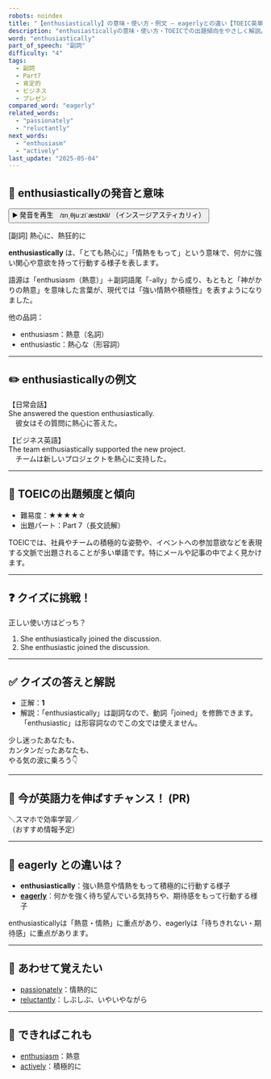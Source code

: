 ```yaml
---
robots: noindex
title: "【enthusiastically】の意味・使い方・例文 ― eagerlyとの違い【TOEIC英単語】"
description: "enthusiasticallyの意味・使い方・TOEICでの出題傾向をやさしく解説。例文・クイズ付きでeagerlyとの違いもわかりやすく学べます。"
word: "enthusiastically"
part_of_speech: "副詞"
difficulty: "4"
tags:
  - 副詞
  - Part7
  - 肯定的
  - ビジネス
  - プレゼン
compared_word: "eagerly"
related_words:
  - "passionately"
  - "reluctantly"
next_words:
  - "enthusiasm"
  - "actively"
last_update: "2025-05-04"
---
```


## 🔰 enthusiasticallyの発音と意味

<button class="play-audio" onclick="playTTS('enthusiastically')">
  <span class="play-audio-main">
    ▶️ 発音を再生　/ɪnˌθjuːziˈæstɪkli/
  </span>
  <span class="play-audio-sub">
    （インスージアスティカリィ）
  </span>
</button>

[副詞] 熱心に、熱狂的に

**enthusiastically** は、「とても熱心に」「情熱をもって」という意味で、何かに強い関心や意欲を持って行動する様子を表します。

語源は「enthusiasm（熱意）」＋副詞語尾「-ally」から成り、もともと「神がかりの熱意」を意味した言葉が、現代では「強い情熱や積極性」を表すようになりました。

他の品詞：  
- enthusiasm：熱意（名詞）
- enthusiastic：熱心な（形容詞）

---

## ✏️ enthusiasticallyの例文

【日常会話】  
She answered the question enthusiastically.  
　彼女はその質問に熱心に答えた。

【ビジネス英語】  
The team enthusiastically supported the new project.  
　チームは新しいプロジェクトを熱心に支持した。

---

## 🎯 TOEICの出題頻度と傾向

- 難易度：★★★★☆
- 出題パート：Part 7（長文読解）

TOEICでは、社員やチームの積極的な姿勢や、イベントへの参加意欲などを表現する文脈で出題されることが多い単語です。特にメールや記事の中でよく見かけます。

---

## ❓ クイズに挑戦！

正しい使い方はどっち？

1. She enthusiastically joined the discussion.  
2. She enthusiastic joined the discussion.

---

## ✅ クイズの答えと解説

- 正解：**1**
- 解説：「enthusiastically」は副詞なので、動詞「joined」を修飾できます。「enthusiastic」は形容詞なのでこの文では使えません。

少し迷ったあなたも、  
カンタンだったあなたも、  
やる気の波に乗ろう👇️

---

## 🚀 今が英語力を伸ばすチャンス！ (PR)

<div class="info-center">
＼スマホで効率学習／<br>  
（おすすめ情報予定）
</div>

---

## 🤔  eagerly との違いは？

- **enthusiastically**：強い熱意や情熱をもって積極的に行動する様子
- **[eagerly](/word/eagerly)**：何かを強く待ち望んでいる気持ちや、期待感をもって行動する様子

enthusiasticallyは「熱意・情熱」に重点があり、eagerlyは「待ちきれない・期待感」に重点があります。

---

## 🧩 あわせて覚えたい

- [passionately](/word/passionately)：情熱的に
- [reluctantly](/word/reluctantly)：しぶしぶ、いやいやながら

---

## 📖 できればこれも

- [enthusiasm](/word/enthusiasm)：熱意
- [actively](/word/actively)：積極的に

<!-- cvid: aid37_bid05 -->

